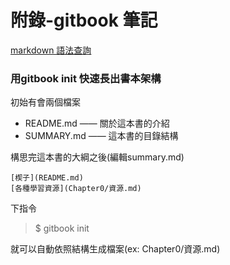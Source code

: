 # 附錄-gitbook 筆記



[markdown 語法查詢](https://markdown.tw/)



### 用gitbook init 快速長出書本架構

初始有會兩個檔案

- README.md —— 關於這本書的介紹
- SUMMARY.md —— 這本書的目錄結構

構思完這本書的大綱之後(編輯summary.md)

    [楔子](README.md)
    [各種學習資源](Chapter0/資源.md)

下指令

> $ gitbook init

就可以自動依照結構生成檔案(ex: Chapter0/資源.md)

